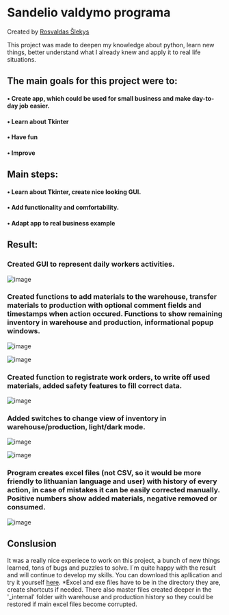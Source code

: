 # Sandelio valdymo programa

Created by [Rosvaldas Šlekys](https://github.com/RosSlek) 

This project was made to deepen my knowledge about python, learn new things, better understand what I already knew and apply it to real life situations.

## The main goals for this project were to:
#### •	Create app, which could be used for small business and make day-to-day job easier.
#### • Learn about Tkinter
#### • Have fun
#### •	Improve

## Main steps:
#### •	Learn about Tkinter, create nice looking GUI.
#### • Add functionality and comfortability.
#### •	Adapt app to real business example

## Result:
### Created GUI to represent daily workers activities.
![image](https://github.com/RosSlek/Sandelio-valdymo-programa/assets/149397027/3d2e3d2b-92b6-4a74-bab2-e77ea8d0b3cb)

### Created functions to add materials to the warehouse, transfer materials to production with optional comment fields and timestamps when action occured. Functions to show remaining inventory in warehouse and production, informational popup windows.

![image](https://github.com/RosSlek/Sandelio-valdymo-programa/assets/149397027/00d29c9b-e37f-479a-b06a-3a8f7c507266)

![image](https://github.com/RosSlek/Sandelio-valdymo-programa/assets/149397027/0bc7e0ce-3b24-4ce6-bb35-a738dbbe82ee)

### Created function to registrate work orders, to write off used materials, added safety features to fill correct data.

![image](https://github.com/RosSlek/Sandelio-valdymo-programa/assets/149397027/df0b63bd-4ead-45b4-a317-ceea0c779c9a)

### Added switches to change view of inventory in warehouse/production, light/dark mode.

![image](https://github.com/RosSlek/Sandelio-valdymo-programa/assets/149397027/8a33fb17-da54-4e43-bb53-49eb0e946430)

![image](https://github.com/RosSlek/Sandelio-valdymo-programa/assets/149397027/5a623b46-0762-401f-aaf4-400f9803a8d7)

### Program creates excel files (not CSV, so it would be more friendly to lithuanian language and user) with history of every action, in case of mistakes it can be easily corrected manually. Positive numbers show added materials, negative removed or consumed.
![image](https://github.com/RosSlek/Sandelio-valdymo-programa/assets/149397027/8fd71ede-b352-4a9d-9e48-0c0636605a79)

## Conslusion
It was a really nice experiece to work on this project, a bunch of new things learned, tons of bugs and puzzles to solve. I`m quite happy with the result and will continue to develop my skills. You can download this apllication and try it yourself [here](https://www.dropbox.com/scl/fi/vfekzijr6ds3hh8i2ra6b/Sand-lio-programa.rar?rlkey=svv8ing3xq0fnenmi4ja4289h&dl=0).
*Excel and exe files have to be in the directory they are, create shortcuts if needed. There also master files created deeper in the '_internal' folder with warehouse and production history so they could be restored if main excel files become corrupted.
